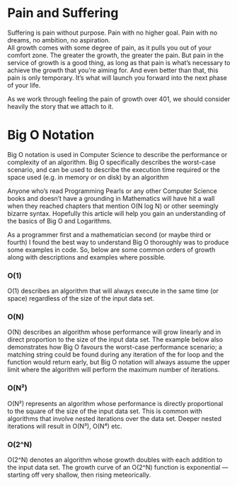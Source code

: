 # Pain and Suffering

Suffering is pain without purpose. Pain with no higher goal. Pain with no dreams, no ambition, no aspiration.     
All growth comes with some degree of pain, as it pulls you out of your comfort zone. The greater the growth, the greater the pain. But pain in the service of growth is a good thing, as long as that pain is what’s necessary to achieve the growth that you’re aiming for. And even better than that, this pain is only temporary. It’s what will launch you forward into the next phase of your life.

As we work through feeling the pain of growth over 401, we should consider heavily the story that we attach to it.

# Big O Notation

Big O notation is used in Computer Science to describe the performance or complexity of an algorithm. Big O specifically describes the worst-case scenario, and can be used to describe the execution time required or the space used (e.g. in memory or on disk) by an algorithm

Anyone who’s read Programming Pearls or any other Computer Science books and doesn’t have a grounding in Mathematics will have hit a wall when they reached chapters that mention O(N log N) or other seemingly bizarre syntax. Hopefully this article will help you gain an understanding of the basics of Big O and Logarithms.

As a programmer first and a mathematician second (or maybe third or fourth) I found the best way to understand Big O thoroughly was to produce some examples in code. So, below are some common orders of growth along with descriptions and examples where possible.

### O(1)

O(1) describes an algorithm that will always execute in the same time (or space) regardless of the size of the input data set.

### O(N)

O(N) describes an algorithm whose performance will grow linearly and in direct proportion to the size of the input data set. The example below also demonstrates how Big O favours the worst-case performance scenario; a matching string could be found during any iteration of the for loop and the function would return early, but Big O notation will always assume the upper limit where the algorithm will perform the maximum number of iterations.

### O(N²)

O(N²) represents an algorithm whose performance is directly proportional to the square of the size of the input data set. This is common with algorithms that involve nested iterations over the data set. Deeper nested iterations will result in O(N³), O(N⁴) etc.

### O(2^N)

O(2^N) denotes an algorithm whose growth doubles with each addition to the input data set. The growth curve of an O(2^N) function is exponential — starting off very shallow, then rising meteorically.